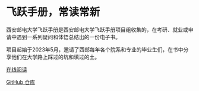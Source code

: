 # 飞跃手册，常读常新

西安邮电大学飞跃手册是西安邮电大学飞跃手册项目组收集的，在考研、就业或申请中遇到一系列疑问和体悟总结出的一份电子书。

项目起始于2023年5月，邀请了西邮每年各个院系和专业的毕业生们，在书中分享他们在大学路上踩过的坑和填过的土。

[在线阅读](https://xuptflying.github.io/xupt-flying.github.io/#/)

[GitHub 仓库](https://github.com/xuptflying/xupt-flying.github.io)
